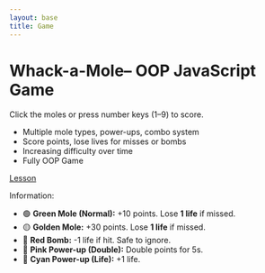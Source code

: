 ```yaml
---
layout: base
title: Game
---
```

# Whack-a-Mole– OOP JavaScript Game

Click the moles or press number keys (1–9) to score.  
- Multiple mole types, power-ups, combo system  
- Score points, lose lives for misses or bombs  
- Increasing difficulty over time  
- Fully OOP Game  

<a href="{{site.baseurl}}/https://ahaanv19.github.io/student/lessons/oriented">Lesson</a>

Information:

- 🟢 **Green Mole (Normal):** +10 points. Lose **1 life** if missed.  
- 🟡 **Golden Mole:** +30 points. Lose **1 life** if missed.  
- 🔴 **Red Bomb:** -1 life if hit. Safe to ignore.  
- 🌸 **Pink Power-up (Double):** Double points for 5s.  
- 🔵 **Cyan Power-up (Life):** +1 life.  

<canvas id="gameCanvas" width="450" height="450"></canvas>
<script>
  // ======= Hole Class =======
  class Hole {
    constructor(x, y, size, index) {
      this.x = x;
      this.y = y;
      this.size = size;
      this.index = index;
      this.entity = null; // Mole or PowerUp
    }
    draw(ctx) {
      // circular dirt hole with shading
      const cx = this.x + this.size / 2;
      const cy = this.y + this.size / 2;
      const r = this.size / 2.6;

      const grad = ctx.createRadialGradient(cx, cy, r * 0.3, cx, cy, r);
      grad.addColorStop(0, "#5a3b1a"); // inner dirt
      grad.addColorStop(1, "#2e1b0b"); // dark rim
      ctx.fillStyle = grad;
      ctx.beginPath();
      ctx.arc(cx, cy, r, 0, Math.PI * 2);
      ctx.fill();

      // subtle rim outline for definition
      ctx.strokeStyle = "rgba(0,0,0,0.35)";
      ctx.lineWidth = 3;
      ctx.beginPath();
      ctx.arc(cx, cy, r * 1.02, 0, Math.PI * 2);
      ctx.stroke();
    }
  }

  // ======= Base Entity =======
  class Entity {
    constructor(hole, duration=1000) {
      this.hole = hole;
      this.hole.entity = this;
      this.duration = duration;
      this.startTime = Date.now();
      this.hit = false;
    }
    draw(ctx) {}
    update(game) {
      if (Date.now() - this.startTime > this.duration) {
        // penalize only missed normal/golden moles
        if (this instanceof Mole && !this.hit) {
          if (this.type === "normal" || this.type === "golden") {
            game.lives--;
          }
        }
        this.hole.entity = null;
        return false;
      }
      return true;
    }
  }

  // ======= Mole Class =======
  class Mole extends Entity {
    constructor(hole, type="normal") {
      const durations = { normal:1000, golden:800, bomb:1000 };
      super(hole, durations[type]);
      this.type = type;
    }
    draw(ctx) {
      const { x, y, size } = this.hole;
      if (this.hit) return;

      const cx = x + size / 2;
      const cy = y + size / 2;
      const r = size / 3;

      ctx.beginPath();
      if (this.type === "normal") ctx.fillStyle = "#8b4513"; // brown mole
      else if (this.type === "golden") ctx.fillStyle = "gold";
      else if (this.type === "bomb") ctx.fillStyle = "black";

      // Main mole body (slight ellipse)
      ctx.ellipse(cx, cy, r * 0.8, r, 0, 0, Math.PI * 2);
      ctx.fill();

      if (this.type !== "bomb") {
        // Eyes (white + pupils)
        ctx.fillStyle = "white";
        ctx.beginPath();
        ctx.arc(cx - r * 0.3, cy - r * 0.2, r * 0.15, 0, Math.PI * 2);
        ctx.arc(cx + r * 0.3, cy - r * 0.2, r * 0.15, 0, Math.PI * 2);
        ctx.fill();

        ctx.fillStyle = "black";
        ctx.beginPath();
        ctx.arc(cx - r * 0.3, cy - r * 0.2, r * 0.07, 0, Math.PI * 2);
        ctx.arc(cx + r * 0.3, cy - r * 0.2, r * 0.07, 0, Math.PI * 2);
        ctx.fill();

        // Nose
        ctx.fillStyle = "pink";
        ctx.beginPath();
        ctx.arc(cx, cy, r * 0.15, 0, Math.PI * 2);
        ctx.fill();
      } else {
        // Bomb symbol — save/restore so HUD alignment isn't affected
        ctx.save();
        ctx.fillStyle = "red";
        ctx.font = `${r * 1.2}px Arial`;
        ctx.textAlign = "center";
        ctx.textBaseline = "middle";
        ctx.fillText("💣", cx, cy);
        ctx.restore();
      }
    }
    onHit(game){
      if(this.type==="normal") game.addScore(10);
      else if(this.type==="golden") game.addScore(30);
      else if(this.type==="bomb") game.lives--;
      this.hit = true;
      this.hole.entity = null;
    }
  }

  // ======= PowerUp Class =======
  class PowerUp extends Entity {
    constructor(hole, type) {
      super(hole, 1200);
      this.type = type; // "double" or "life"
    }
    draw(ctx){
      const { x, y, size } = this.hole;
      const cx = x + size/2;
      const cy = y + size/2;
      ctx.beginPath();
      ctx.fillStyle = this.type==="double" ? "pink" : "cyan";
      ctx.arc(cx, cy, size/4, 0, 2*Math.PI);
      ctx.fill();
    }
    onHit(game){
      if(this.type==="double") game.activateMultiplier(5000);
      else if(this.type==="life") game.lives++;
      this.hole.entity = null;
    }
  }

  // ======= Game Class =======
  class Game {
    constructor(canvasId){
      this.canvas = document.getElementById(canvasId);
      this.ctx = this.canvas.getContext("2d");
      this.canvas.tabIndex = 1;
      this.canvas.style.outline = "none";
      this.canvas.focus();

      this.gridSize = 3;
      this.holeSize = this.canvas.width / this.gridSize;
      this.holes = [];
      let idx = 1;
      for (let r = 0; r < this.gridSize; r++) {
        for (let c = 0; c < this.gridSize; c++) {
          this.holes.push(new Hole(c*this.holeSize, r*this.holeSize, this.holeSize, idx++));
        }
      }

      this.moles = [];
      this.score = 0;
      this.highScore = localStorage.getItem("whackAMoleHighScore") || 0;
      this.lives = 5;
      this.spawnInterval = 1500;
      this.lastSpawn = Date.now();
      this.state = "title";
      this.multiplier = 1;
      this.multiplierEnd = 0;

      this.keys = {};
      window.addEventListener("keydown", e => this.keys[e.key] = true);
      window.addEventListener("keyup",   e => this.keys[e.key] = false);
      this.canvas.addEventListener("click", e=>{
        if (this.state === "title" || this.state === "gameover") {
          this.start();
        } else {
          this.handleClick(e);
        }
      });

      requestAnimationFrame(() => this.update());
    }

    start(){
      this.score = 0; 
      this.lives = 5; 
      this.moles = []; 
      this.lastSpawn = Date.now();
      this.state = "playing"; 
      this.multiplier = 1; 
      this.multiplierEnd = 0;
      this.holes.forEach(h => h.entity = null);
    }

    spawnEntity(){
      const emptyHoles = this.holes.filter(h => !h.entity);
      if (emptyHoles.length === 0) return;
      const hole = emptyHoles[Math.floor(Math.random() * emptyHoles.length)];

      const r = Math.random();
      if (r < 0.7) this.moles.push(new Mole(hole, "normal"));
      else if (r < 0.85) this.moles.push(new Mole(hole, "golden"));
      else if (r < 0.95) this.moles.push(new Mole(hole, "bomb"));
      else {
        const type = Math.random() < 0.5 ? "double" : "life";
        this.moles.push(new PowerUp(hole, type));
      }
    }

    handleClick(e){
      const rect = this.canvas.getBoundingClientRect();
      const mx = e.clientX - rect.left;
      const my = e.clientY - rect.top;
      this.holes.forEach(h=>{
        if (h.entity) {
          const {x,y,size} = h;
          const cx = x + size/2, cy = y + size/2;
          const r = size/3;
          if (Math.hypot(mx - cx, my - cy) <= r) {
            h.entity.onHit(this);
          }
        }
      });
    }

    checkKeys(){
      for (const key in this.keys) {
        if (this.keys[key] && !isNaN(key)) {
          const num = parseInt(key);
          const hole = this.holes.find(h => h.index === num);
          if (hole && hole.entity) hole.entity.onHit(this);
          this.keys[key] = false;
        }
      }
    }

    addScore(points){
      const finalPoints = Math.floor(points * this.multiplier);
      this.score += finalPoints;
      if (this.score > this.highScore) this.highScore = this.score;
    }

    activateMultiplier(ms){
      this.multiplier = 2;
      this.multiplierEnd = Date.now() + ms;
    }

    update(){
      // Each state draws its own background to avoid overwriting the grass
      if (this.state === "title") this.drawTitle();
      else if (this.state === "playing") this.updateGame();
      else if (this.state === "gameover") this.drawGameOver();

      requestAnimationFrame(() => this.update());
    }

    updateGame(){
      // Grassy background
      const grad = this.ctx.createLinearGradient(0, 0, 0, this.canvas.height);
      grad.addColorStop(0, "#7ec850");   // lighter green top
      grad.addColorStop(1, "#4d8230");   // darker green bottom
      this.ctx.fillStyle = grad;
      this.ctx.fillRect(0, 0, this.canvas.width, this.canvas.height);

      if (Date.now() - this.lastSpawn > this.spawnInterval) {
        this.spawnEntity();
        this.lastSpawn = Date.now();
      }

      for (let i = this.moles.length - 1; i >= 0; i--) {
        if (!this.moles[i].update(this)) this.moles.splice(i, 1);
      }

      if (this.multiplier > 1 && Date.now() > this.multiplierEnd) this.multiplier = 1;

      this.checkKeys();

      // Board & entities
      this.holes.forEach(h => h.draw(this.ctx));
      this.moles.forEach(m => m.draw(this.ctx));

      // HUD (reset alignment so it isn't affected by mole/bomb drawing)
      this.ctx.textAlign = "left";
      this.ctx.textBaseline = "alphabetic";
      this.ctx.fillStyle = "black";
      this.ctx.font = "18px Arial";
      this.ctx.fillText("Score: " + this.score, 10, 20);
      this.ctx.fillText("High Score: " + this.highScore, 10, 45);
      this.ctx.fillText("Lives: " + this.lives, 10, 70);
      this.ctx.fillText("Multiplier: x" + this.multiplier, 10, 95);

      if (this.lives <= 0) {
        this.state = "gameover";
        localStorage.setItem("whackAMoleHighScore", this.highScore);
      }

      // Increase difficulty
      if (this.score > 0 && this.score % 100 === 0) {
        this.spawnInterval = Math.max(500, 1500 - Math.floor(this.score / 2));
      }
    }

    drawTitle(){
      const { ctx, canvas } = this;

      // Background gradient (sky -> sand)
      const gradient = ctx.createLinearGradient(0, 0, 0, canvas.height);
      gradient.addColorStop(0, "#87ceeb");
      gradient.addColorStop(1, "#f0e68c");
      ctx.fillStyle = gradient;
      ctx.fillRect(0, 0, canvas.width, canvas.height);

      ctx.textAlign = "center";
      ctx.textBaseline = "middle";

      // Title with shadow
      ctx.font = "bold 48px Arial";
      ctx.fillStyle = "white";
      ctx.shadowColor = "black";
      ctx.shadowBlur = 6;
      ctx.fillText("🐹 Whack-a-Mole+", canvas.width/2, 120);

      // Clear shadow for other text
      ctx.shadowBlur = 0;

      // Subtitle
      ctx.font = "22px Arial";
      ctx.fillStyle = "black";
      ctx.fillText("Click or press 1–9 to hit moles", canvas.width/2, 180);

      // Instructions
      ctx.font = "16px Arial";
      ctx.fillText("Golden = +30   |   Bomb = -1   |   Power-ups appear randomly", canvas.width/2, 220);

      // Start prompt with pulse effect
      ctx.font = "24px Arial";
      ctx.fillStyle = "darkblue";
      const alpha = 0.5 + 0.5 * Math.sin(Date.now() / 500); // pulse
      ctx.globalAlpha = alpha;
      ctx.fillText("Press ENTER or Click to Start", canvas.width/2, 300);
      ctx.globalAlpha = 1;

      // Reset alignment for other draws
      ctx.textAlign = "left"; 
      ctx.textBaseline = "alphabetic";

      if (this.keys["Enter"]) this.start();
    }

    drawGameOver(){
      // Simple dark background so text is clear
      const grad = this.ctx.createLinearGradient(0, 0, 0, this.canvas.height);
      grad.addColorStop(0, "#2c3e50");
      grad.addColorStop(1, "#1b2735");
      this.ctx.fillStyle = grad;
      this.ctx.fillRect(0, 0, this.canvas.width, this.canvas.height);

      this.ctx.fillStyle = "red";
      this.ctx.textAlign = "center";
      this.ctx.textBaseline = "middle";
      this.ctx.font = "36px Arial";
      this.ctx.fillText("GAME OVER", this.canvas.width/2, 180);

      this.ctx.fillStyle = "white";
      this.ctx.font = "24px Arial";
      this.ctx.fillText("Final Score: " + this.score, this.canvas.width/2, 230);
      this.ctx.fillText("Press ENTER or Click to Restart", this.canvas.width/2, 280);

      // Reset alignment for safety
      this.ctx.textAlign = "left";
      this.ctx.textBaseline = "alphabetic";

      if (this.keys["Enter"]) this.start();
    }
  }

  new Game("gameCanvas");
</script>
